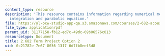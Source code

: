 ```yaml
---
content_type: resource
description: 'This resource contains information regarding numerical methods: wavenumber
  integration and parabolic equation.'
file: https://ol-ocw-studio-app-qa.s3.amazonaws.com/courses/2-682-acoustical-oceanography-spring-2012/0c21782e7e67803613176d7fb8eef3d8_MIT2_682S12_termproject_02.pdf
file_type: application/pdf
parent_uid: 31177158-fb12-ed7c-49dc-69b06576c013
resourcetype: Document
title: 2.682 Term Project Option 2
uid: 0c21782e-7e67-8036-1317-6d7fb8eef3d8
---
```

